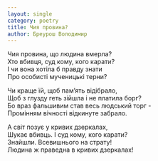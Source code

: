 ```yaml
---
layout: single
category: poetry
title: Чия провина?
author: Бреурош Володимир
---
```


Чия провина, що людина вмерла?  
Хто вбивця, суд кому, кого карати?  
І чи вона хотіла б правду знати  
Про особисті мученицькі терни?  

Чи краще їй, щоб пам’ять відібрало,  
Щоб з глузду геть зійшла і не платила борг?  
Бо враз фальшивим став весь людський торг -  
Промінням вічності відкинуте забрало.  

А світ позує у кривих дзеркалах,  
Шукає вбивць. І суд кому, кого карати?  
Знайшли. Всевишнього на страту!  
Людина ж праведна в кривих дзеркалах!  
